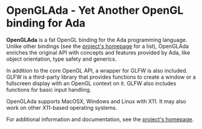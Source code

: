 # OpenGLAda - Yet Another OpenGL binding for Ada

**OpenGLAda** is a fat OpenGL binding for the Ada programming language.
Unlike other bindings (see the
[project's homepage](http://flyx86.github.com/OpenGLAda/) for a list),
OpenGLAda enriches the original API with concepts and features provided by
Ada, like object orientation, type safety and generics.

In addition to the core OpenGL API, a wrapper for GLFW is also
included. GLFW is a third-party library that provides functions to create a window
or a fullscreen display with an OpenGL context on it. GLFW also includes functions
for basic input handling.

OpenGLAda supports MacOSX, Windows and Linux with X11. It may also work
on other X11-based operating systems.

For additional information and documentation, see the
[project's homepage](http://flyx86.github.com/OpenGLAda/ "OpenGLAda homepage").
